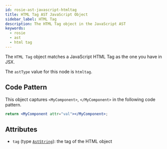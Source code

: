 ```yaml
---
id: rosie-ast-javascript-htmltag
title: HTML Tag AST JavaScript Object
sidebar_label: HTML Tag
description: The HTML Tag object in the JavaScript AST
keywords:
  - rosie
  - ast
  - html tag
---
```


The `HTML Tag` object matches a JavaScript HTML Tag as the one you have in JSX.

The `astType` value for this node is `htmltag`.

## Code Pattern

This object captures `<MyComponent>`, `</MyComponent>` in the following code pattern.

```jsx
return <MyComponent attr="val"></MyComponent>;
```

## Attributes

- `tag` (type [`AstString`](/docs/rosie/ast/common/rosie-ast-common-aststring)): the tag of the HTML object
